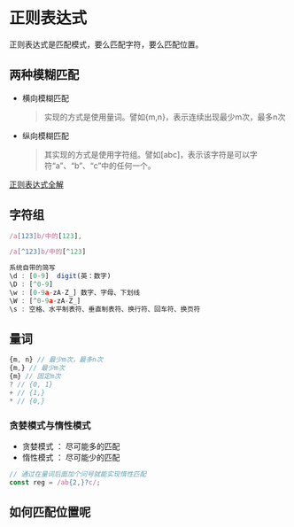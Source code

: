 # 正则表达式

正则表达式是匹配模式，要么匹配字符，要么匹配位置。

## 两种模糊匹配

- 横向模糊匹配
  > 实现的方式是使用量词。譬如{m,n}，表示连续出现最少m次，最多n次
- 纵向模糊匹配
  > 其实现的方式是使用字符组。譬如[abc]，表示该字符是可以字符“a”、“b”、“c”中的任何一个。

<a href="https://juejin.im/post/5965943ff265da6c30653879">正则表达式全解</a>

## 字符组

```js
/a[123]b/中的[123],

/a[^123]b/中的[^123]

系统自带的简写
\d : [0-9]  digit(英：数字)
\D : [^0-9]
\w : [0-9a-zA-Z_] 数字、字母、下划线
\W : [^0-9a-zA-Z_]
\s : 空格、水平制表符、垂直制表符、换行符、回车符、换页符
```

## 量词

```js
{m, n} // 最少m次，最多n次
{m,} // 最少m次
{m} // 固定m次
? // {0, 1}
+ // {1,}
* // {0,}
```

### 贪婪模式与惰性模式

- 贪婪模式 ： 尽可能多的匹配
- 惰性模式 ： 尽可能少的匹配

```js
// 通过在量词后面加个问号就能实现惰性匹配
const reg = /ab{2,}?c/;

```

## 如何匹配位置呢
